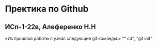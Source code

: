 # Пректика по Github
## ИСп-1-22в, Алеференко Н.Н
«Из прошлой работы я узнал следующие git
команды:»
"* cd", "git init"